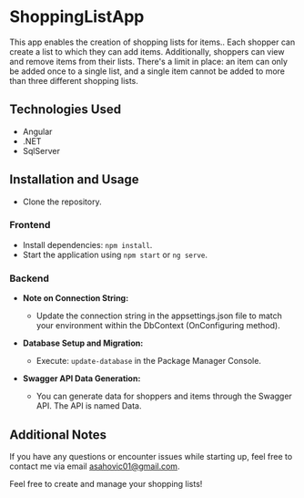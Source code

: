 ﻿# ShoppingListApp

This app enables the creation of shopping lists for items.. Each shopper can create a list to which they can add items. Additionally, shoppers can view and remove items from their lists. There's a limit in place: an item can only be added once to a single list, and a single item cannot be added to more than three different shopping lists.
 
## Technologies Used
- Angular
- .NET
- SqlServer

## Installation and Usage
- Clone the repository.

### Frontend
- Install dependencies: `npm install`.
- Start the application using `npm start` or `ng serve`.

### Backend
- **Note on Connection String:**
  - Update the connection string in the appsettings.json file to match your environment within the DbContext (OnConfiguring method).
 
- **Database Setup and Migration:**
  - Execute: `update-database` in the Package Manager Console.

- **Swagger API Data Generation:**
  - You can generate data for shoppers and items through the Swagger API. The API is named Data.

## Additional Notes
If you have any questions or encounter issues while starting up, feel free to contact me via email asahovic01@gmail.com.

Feel free to create and manage your shopping lists! 

